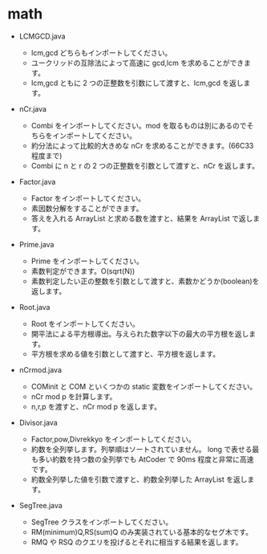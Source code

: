 # math

- LCMGCD.java

  - lcm,gcd どちらもインポートしてください。
  - ユークリッドの互除法によって高速に gcd,lcm を求めることができます。
  - lcm,gcd ともに 2 つの正整数を引数にして渡すと、lcm,gcd を返します。

- nCr.java

  - Combi をインポートしてください。mod を取るものは別にあるのでそちらをインポートしてください。
  - 約分法によって比較的大きめな nCr を求めることができます。(66C33 程度まで)
  - Combi に n と r の 2 つの正整数を引数として渡すと、nCr を返します。

- Factor.java

  - Factor をインポートしてください。
  - 素因数分解をすることができます。
  - 答えを入れる ArrayList と求める数を渡すと、結果を ArrayList で返します。

- Prime.java

  - Prime をインポートしてください。
  - 素数判定ができます。O(sqrt(N))
  - 素数判定したい正の整数を引数として渡すと、素数かどうか(boolean)を返します。

- Root.java

  - Root をインポートしてください。
  - 開平法による平方根導出。与えられた数字以下の最大の平方根を返します。
  - 平方根を求める値を引数として渡すと、平方根を返します。

- nCrmod.java

  - COMinit と COM といくつかの static 変数をインポートしてください。
  - nCr mod p を計算します。
  - n,r,p を渡すと、nCr mod p を返します。

- Divisor.java

  - Factor,pow,Divrekkyo をインポートしてください。
  - 約数を全列挙します。列挙順はソートされていません。 long で表せる最も多い約数を持つ数の全列挙でも AtCoder で 90ms 程度と非常に高速です。
  - 約数全列挙した値を引数で渡すと、約数全列挙した ArrayList を返します。

- SegTree.java
  - SegTree クラスをインポートしてください。
  - RM(minimum)Q,RS(sum)Q のみ実装されている基本的なセグ木です。
  - RMQ や RSQ のクエリを投げるとそれに相当する結果を返します。
